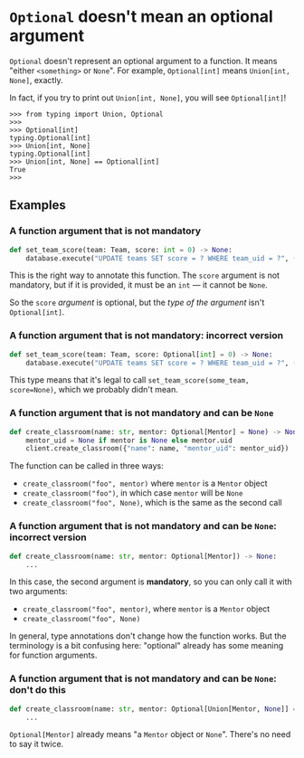 # `Optional` doesn't mean an optional argument

`Optional` doesn't represent an optional argument to a function. It means "either `<something>` or `None`".
For example, `Optional[int]` means `Union[int, None]`, exactly.

In fact, if you try to print out `Union[int, None]`, you will see `Optional[int]`!

```python-repl
>>> from typing import Union, Optional
>>>
>>> Optional[int]
typing.Optional[int]
>>> Union[int, None]
typing.Optional[int]
>>> Union[int, None] == Optional[int]
True
>>>
```

## Examples

### A function argument that is not mandatory

```py
def set_team_score(team: Team, score: int = 0) -> None:
    database.execute("UPDATE teams SET score = ? WHERE team_uid = ?", (score, team.uid))
```

This is the right way to annotate this function. The `score` argument is not mandatory, but if it is
provided, it must be an `int` &mdash; it cannot be `None`.

So the `score` _argument_ is optional, but the _type of the argument_ isn't `Optional[int]`.

### A function argument that is not mandatory: incorrect version

```py
def set_team_score(team: Team, score: Optional[int] = 0) -> None:
    database.execute("UPDATE teams SET score = ? WHERE team_uid = ?", (score, team.uid))
```

This type means that it's legal to call `set_team_score(some_team, score=None)`, which we probably didn't mean.

### A function argument that is not mandatory and can be `None`

```py
def create_classroom(name: str, mentor: Optional[Mentor] = None) -> None:
    mentor_uid = None if mentor is None else mentor.uid
    client.create_classroom({"name": name, "mentor_uid": mentor_uid})
```

The function can be called in three ways:

- `create_classroom("foo", mentor)` where `mentor` is a `Mentor` object
- `create_classroom("foo")`, in which case `mentor` will be `None`
- `create_classroom("foo", None)`, which is the same as the second call

### A function argument that is not mandatory and can be `None`: incorrect version

```py
def create_classroom(name: str, mentor: Optional[Mentor]) -> None:
    ...
```

In this case, the second argument is **mandatory**, so you can only call it with two arguments:

- `create_classroom("foo", mentor)`, where `mentor` is a `Mentor` object
- `create_classroom("foo", None)`

In general, type annotations don't change how the function works. But the terminology is a bit confusing here:
"optional" already has some meaning for function arguments.

### A function argument that is not mandatory and can be `None`: don't do this

```py
def create_classroom(name: str, mentor: Optional[Union[Mentor, None]] = None) -> None:
    ...
```

`Optional[Mentor]` already means "a `Mentor` object or `None`". There's no need to say it twice.

